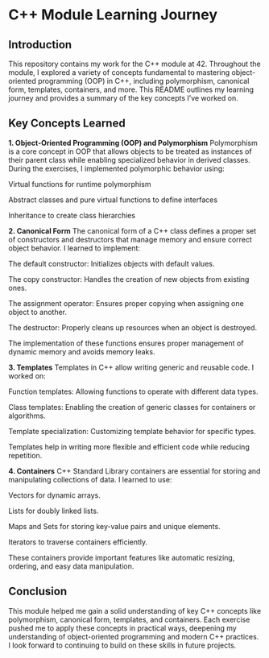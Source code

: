 # C++ Module Learning Journey
## Introduction
This repository contains my work for the C++ module at 42. Throughout the module, I explored a variety of concepts fundamental to mastering object-oriented programming (OOP) in C++, including polymorphism, canonical form, templates, containers, and more. This README outlines my learning journey and provides a summary of the key concepts I’ve worked on.

## Key Concepts Learned
__1. Object-Oriented Programming (OOP) and Polymorphism__
Polymorphism is a core concept in OOP that allows objects to be treated as instances of their parent class while enabling specialized behavior in derived classes. During the exercises, I implemented polymorphic behavior using:

Virtual functions for runtime polymorphism

Abstract classes and pure virtual functions to define interfaces

Inheritance to create class hierarchies

__2. Canonical Form__
The canonical form of a C++ class defines a proper set of constructors and destructors that manage memory and ensure correct object behavior. I learned to implement:

The default constructor: Initializes objects with default values.

The copy constructor: Handles the creation of new objects from existing ones.

The assignment operator: Ensures proper copying when assigning one object to another.

The destructor: Properly cleans up resources when an object is destroyed.

The implementation of these functions ensures proper management of dynamic memory and avoids memory leaks.

__3. Templates__
Templates in C++ allow writing generic and reusable code. I worked on:

Function templates: Allowing functions to operate with different data types.

Class templates: Enabling the creation of generic classes for containers or algorithms.

Template specialization: Customizing template behavior for specific types.

Templates help in writing more flexible and efficient code while reducing repetition.

__4. Containers__
C++ Standard Library containers are essential for storing and manipulating collections of data. I learned to use:

Vectors for dynamic arrays.

Lists for doubly linked lists.

Maps and Sets for storing key-value pairs and unique elements.

Iterators to traverse containers efficiently.

These containers provide important features like automatic resizing, ordering, and easy data manipulation.

## Conclusion
This module helped me gain a solid understanding of key C++ concepts like polymorphism, canonical form, templates, and containers. Each exercise pushed me to apply these concepts in practical ways, deepening my understanding of object-oriented programming and modern C++ practices. I look forward to continuing to build on these skills in future projects.
